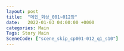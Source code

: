 ```yaml
---
layout: post
title:  "메인_회상_001~012장"
date:   2022-01-03 04:00:00 +0000
categories: Main
Tags: Story Main
SceneCode: ["scene_skip_cp001-012_q1_s10"]
---
```

